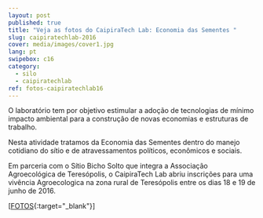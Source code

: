 ```yaml
---
layout: post
published: true
title: "Veja as fotos do CaipiraTech Lab: Economia das Sementes "
slug: caipiratechlab-2016
cover: media/images/cover1.jpg
lang: pt
swipebox: c16
category:
  - silo
  - caipiratechlab
ref: fotos-caipiratechlab16
---
```

O laboratório tem por objetivo estimular a adoção de tecnologias de mínimo impacto ambiental para a construção de novas economias e estruturas de trabalho.

Nesta atividade tratamos da Economia das Sementes dentro do manejo cotidiano do sítio e de atravessamentos políticos, econômicos e sociais. 

Em parceria com o Sítio Bicho Solto que integra a Associação Agroecológica de Teresópolis, o CaipiraTech Lab abriu inscrições para uma vivência Agroecologica na zona rural de Teresópolis entre os dias 18 e 19 de junho de 2016.

[[FOTOS](https://www.flickr.com/photos/151197945@N07/albums/72157679168514796){:target="_blank"}]

